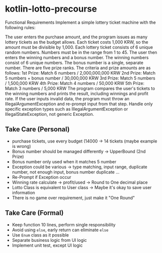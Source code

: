 # kotlin-lotto-precourse

Functional Requirements
Implement a simple lottery ticket machine with the following rules:

The user enters the purchase amount, and the program issues as many lottery tickets as the budget allows.
Each ticket costs 1,000 KRW, so the amount must be divisible by 1,000.
Each lottery ticket consists of 6 unique random numbers.
Numbers must be in the range from 1 to 45.
The user then enters the winning numbers and a bonus number.
The winning numbers consist of 6 unique numbers.
The bonus number is a single, separate number.
There are five prize ranks. The criteria and prize amounts are as follows:
1st Prize: Match 6 numbers / 2,000,000,000 KRW
2nd Prize: Match 5 numbers + bonus number / 30,000,000 KRW
3rd Prize: Match 5 numbers / 1,500,000 KRW
4th Prize: Match 4 numbers / 50,000 KRW
5th Prize: Match 3 numbers / 5,000 KRW
The program compares the user's tickets to the winning numbers and prints the result, including winnings and profit rate.
If the user inputs invalid data, the program must throw an IllegalArgumentException and re-prompt input from that step.
Handle only specific exception types such as IllegalArgumentException or IllegalStateException, not generic Exception.

## Take Care (Personal)
- purchase tickets, use every budget (14000 -> 14 tickets (maybe example is wrong)
- Bonus number should be managed differently -> UpperBound (2nd Prize)
- Bonus number only used when it matches 5 number
- Exception could be various -> type matching, input range, duplicate number, not enough input, bonus number duplicate ... 
- Re-Prompt if Exception occur
- Winning rate calculate -> profit/used -> Round to One decimal place
- Lotto Class is equivalent to User class -> Maybe it's okay to save user information
- There is no game over requirement, just make it "One Round"

## Take Care (Formal)
- Keep function 10 lines, perform single responsibility
- Avoid using `else`, early return can eliminate `else`
- Use `Enum` class as it possible
- Separate business logic from UI logic
- Implement unit test, except UI logic